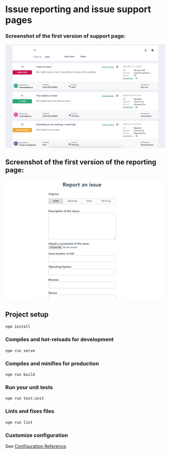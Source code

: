 # Issue reporting and issue support pages

### Screenshot of the first version of support page: 

![alt text](../support-page.png)

## Screenshot of the first version of the reporting page:

![alt text](../reporter-page.png)


## Project setup
```
npm install
```

### Compiles and hot-reloads for development
```
npm run serve
```

### Compiles and minifies for production
```
npm run build
```

### Run your unit tests
```
npm run test:unit
```

### Lints and fixes files
```
npm run lint
```

### Customize configuration
See [Configuration Reference](https://cli.vuejs.org/config/).
